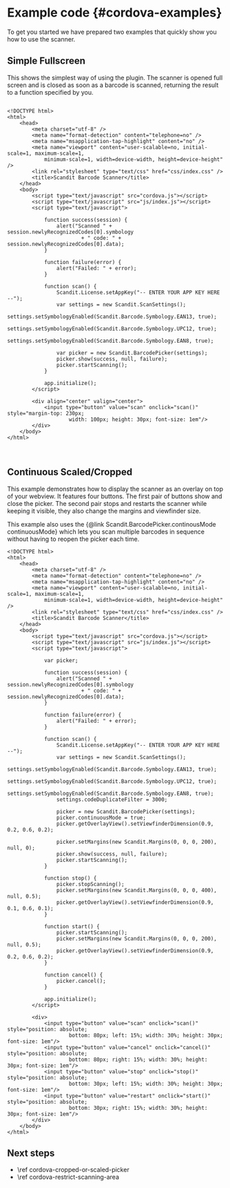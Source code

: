 Example code     {#cordova-examples}
===================================

To get you started we have prepared two examples that quickly show you how to use the scanner.

## Simple Fullscreen

This shows the simplest way of using the plugin. The scanner is opened full screen and is closed as soon as a barcode is scanned, returning the result to a function specified by you.

~~~~~~~~~~~~~~~~~~~~~~~~~~~~~~~~~~~~{.xml}

<!DOCTYPE html>
<html>
    <head>
        <meta charset="utf-8" />
        <meta name="format-detection" content="telephone=no" />
        <meta name="msapplication-tap-highlight" content="no" />
        <meta name="viewport" content="user-scalable=no, initial-scale=1, maximum-scale=1, 
        	minimum-scale=1, width=device-width, height=device-height" />
        <link rel="stylesheet" type="text/css" href="css/index.css" />
        <title>Scandit Barcode Scanner</title>
    </head>
    <body>
        <script type="text/javascript" src="cordova.js"></script>
        <script type="text/javascript" src="js/index.js"></script>
        <script type="text/javascript">

            function success(session) {
				alert("Scanned " + session.newlyRecognizedCodes[0].symbology 
						+ " code: " + session.newlyRecognizedCodes[0].data);
            }

            function failure(error) {
                alert("Failed: " + error);
            }

            function scan() {
				Scandit.License.setAppKey("-- ENTER YOUR APP KEY HERE --");
				var settings = new Scandit.ScanSettings();
				settings.setSymbologyEnabled(Scandit.Barcode.Symbology.EAN13, true);
				settings.setSymbologyEnabled(Scandit.Barcode.Symbology.UPC12, true);
				settings.setSymbologyEnabled(Scandit.Barcode.Symbology.EAN8, true);
			
				var picker = new Scandit.BarcodePicker(settings);
				picker.show(success, null, failure);
				picker.startScanning();
            }

            app.initialize();
        </script>

        <div align="center" valign="center">
            <input type="button" value="scan" onclick="scan()" style="margin-top: 230px; 
            		width: 100px; height: 30px; font-size: 1em"/>
        </div>
    </body>
</html>

~~~~~~~~~~~~~~~~~~~~~~~~~~~~~~~~~~~~

<br/>


## Continuous Scaled/Cropped

This example demonstrates how to display the scanner as an overlay on top of your webview. It features four buttons. The first pair of buttons show and close the picker. The second pair stops and restarts the scanner while keeping it visible, they also change the margins and viewfinder size.

This example also uses the {@link Scandit.BarcodePicker.continousMode continuousMode} which lets you scan multiple barcodes in sequence without having to reopen the picker each time.

~~~~~~~~~~~~~~~~~~~~~~~~~~~~~~~~~~~~{.html}
<!DOCTYPE html>
<html>
    <head>
        <meta charset="utf-8" />
        <meta name="format-detection" content="telephone=no" />
        <meta name="msapplication-tap-highlight" content="no" />
        <meta name="viewport" content="user-scalable=no, initial-scale=1, maximum-scale=1, 
        	minimum-scale=1, width=device-width, height=device-height" />
        <link rel="stylesheet" type="text/css" href="css/index.css" />
        <title>Scandit Barcode Scanner</title>
    </head>
    <body>
        <script type="text/javascript" src="cordova.js"></script>
        <script type="text/javascript" src="js/index.js"></script>
        <script type="text/javascript">
			
			var picker;
			
            function success(session) {
				alert("Scanned " + session.newlyRecognizedCodes[0].symbology 
						+ " code: " + session.newlyRecognizedCodes[0].data);
            }

            function failure(error) {
                alert("Failed: " + error);
            }
            
            function scan() {
				Scandit.License.setAppKey("-- ENTER YOUR APP KEY HERE --");
				var settings = new Scandit.ScanSettings();
				settings.setSymbologyEnabled(Scandit.Barcode.Symbology.EAN13, true);
				settings.setSymbologyEnabled(Scandit.Barcode.Symbology.UPC12, true);
				settings.setSymbologyEnabled(Scandit.Barcode.Symbology.EAN8, true);
				settings.codeDuplicateFilter = 3000;
			
				picker = new Scandit.BarcodePicker(settings);
				picker.continuousMode = true;
				picker.getOverlayView().setViewfinderDimension(0.9, 0.2, 0.6, 0.2);
			
				picker.setMargins(new Scandit.Margins(0, 0, 0, 200), null, 0);
				picker.show(success, null, failure);
				picker.startScanning();
            }

            function stop() {
            	picker.stopScanning();
            	picker.setMargins(new Scandit.Margins(0, 0, 0, 400), null, 0.5);
				picker.getOverlayView().setViewfinderDimension(0.9, 0.1, 0.6, 0.1);
            }

            function start() {
            	picker.startScanning();
            	picker.setMargins(new Scandit.Margins(0, 0, 0, 200), null, 0.5);
				picker.getOverlayView().setViewfinderDimension(0.9, 0.2, 0.6, 0.2);
            }

            function cancel() {
            	picker.cancel();
            }

            app.initialize();
        </script>

        <div>
            <input type="button" value="scan" onclick="scan()" style="position: absolute; 
            		bottom: 80px; left: 15%; width: 30%; height: 30px; font-size: 1em"/>
            <input type="button" value="cancel" onclick="cancel()" style="position: absolute;
            		bottom: 80px; right: 15%; width: 30%; height: 30px; font-size: 1em"/>
            <input type="button" value="stop" onclick="stop()" style="position: absolute; 
            		bottom: 30px; left: 15%; width: 30%; height: 30px; font-size: 1em"/>
            <input type="button" value="restart" onclick="start()" style="position: absolute; 
            		bottom: 30px; right: 15%; width: 30%; height: 30px; font-size: 1em"/>
        </div>
    </body>
</html>

~~~~~~~~~~~~~~~~~~~~~~~~~~~~~~~~~~~~

## Next steps

* \ref cordova-cropped-or-scaled-picker
* \ref cordova-restrict-scanning-area

